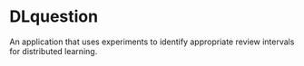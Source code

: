 # DLquestion
An application that uses experiments to identify appropriate review intervals for distributed learning.
